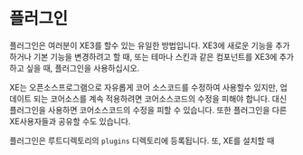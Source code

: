 # 플러그인

플러그인은 여러분이 XE3를 할수 있는 유일한 방법입니다. XE3에 새로운 기능을 추가하거나 기본 기능을 변경하려고 할 때, 또는 테마나 스킨과 같은 컴포넌트를 XE3에 추가하고 싶을 때, 플러그인을 사용하십시오. 

XE는 오픈소스프로그램으로 자유롭게 코어 소스코드를 수정하여 사용할수 있지만, 업데이트 되는 코어소스를 계속 적용하려면 코어소스코드의 수정을 피해야 합니다. 대신 플러그인을 사용하면 코어소스코드의 수정을 피할 수 있습니다. 또한 플러그인을 다른 XE사용자들과 공유할 수도 있습니다.

플러그인은 루트디렉토리의 `plugins` 디렉토리에 등록됩니다. 또, XE를 설치할 때 